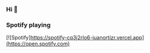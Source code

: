 ### Hi 👋

### Spotify playing

[![Spotify]https://spotify-cq3j2rlo6-juanortizr.vercel.app](https://open.spotify.com)